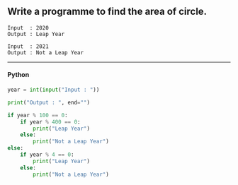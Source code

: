 ## Write a programme to find the area of circle.

```
Input  : 2020
Output : Leap Year
```
```
Input  : 2021
Output : Not a Leap Year
```

---

<CodeBlock slots="heading, code" repeat="1" languages="Python" />

#### Python

```python
year = int(input("Input : "))

print("Output : ", end="")

if year % 100 == 0:
    if year % 400 == 0:
        print("Leap Year")
    else:
        print("Not a Leap Year")
else:    
    if year % 4 == 0:
        print("Leap Year")
    else:
        print("Not a Leap Year")
```


